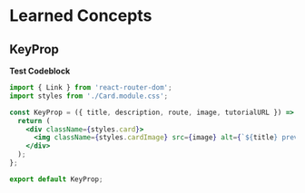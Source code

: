 # Learned Concepts

## KeyProp

**Test Codeblock**

```jsx
import { Link } from 'react-router-dom';
import styles from './Card.module.css';

const KeyProp = ({ title, description, route, image, tutorialURL }) => {
  return (
    <div className={styles.card}>
      <img className={styles.cardImage} src={image} alt={`${title} preview`} />
    </div>
  );
};

export default KeyProp;
```
